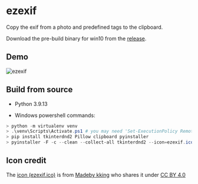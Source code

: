 # ezexif

Copy the exif from a photo and predefined tags to the clipboard.

Download the pre-build binary for win10 from the [release](https://github.com/aben20807/ezexif/releases).

## Demo

![ezexif](https://user-images.githubusercontent.com/14831545/184575651-5403acfc-e46c-4056-a7cf-877aac785a88.gif)


## Build from source

+ Python 3.9.13

+ Windows powershell commands:
```powershell
> python -m virtualenv venv
> .\venv\Scripts\Activate.ps1 # you may need 'Set-ExecutionPolicy RemoteSigned' before the command and run 'Set-ExecutionPolicy Restricted' after this command under the administrator mode
> pip install tkinterdnd2 Pillow clipboard pyinstaller
> pyinstaller -F -c --clean --collect-all tkinterdnd2 --icon=ezexif.ico .\ezexif\ezexif.py
```

## Icon credit

The [icon (ezexif.ico)](https://icon-icons.com/icon/Document-Image-images-picture/82883) is from [Madeby kking](https://icon-icons.com/users/lUybzhSQf3kZ7FimJzYlO/icon-sets/) who shares it under [CC BY 4.0](https://creativecommons.org/licenses/by/4.0/)